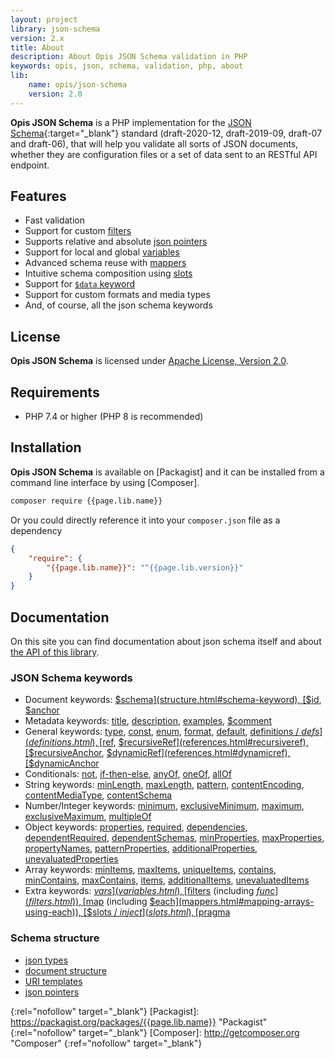 ```yaml
---
layout: project
library: json-schema
version: 2.x
title: About
description: About Opis JSON Schema validation in PHP
keywords: opis, json, schema, validation, php, about
lib: 
    name: opis/json-schema
    version: 2.0
---
```


**Opis JSON Schema** is a PHP implementation for the [JSON Schema](http://json-schema.org/){:target="_blank"}
standard (draft-2020-12, draft-2019-09, draft-07 and draft-06), that will help you validate all sorts of JSON documents, 
whether they are configuration files or a set of data sent to an RESTful API endpoint.

## Features

- Fast validation
- Support for custom [filters](filters.html)
- Supports relative and absolute [json pointers](pointers.html)
- Support for local and global [variables](variables.html)
- Advanced schema reuse with [mappers](mappers.html)
- Intuitive schema composition using [slots](slots.html)
- Support for [`$data` keyword](data-keyword.html) 
- Support for custom formats and media types
- And, of course, all the json schema keywords

## License

**Opis JSON Schema** is licensed under [Apache License, Version 2.0][apache_license].

## Requirements

* PHP 7.4 or higher (PHP 8 is recommended)

## Installation

**Opis JSON Schema** is available on [Packagist] and it can be installed from a 
command line interface by using [Composer]. 

```bash
composer require {{page.lib.name}}
```

Or you could directly reference it into your `composer.json` file as a dependency

```json
{
    "require": {
        "{{page.lib.name}}": "^{{page.lib.version}}"
    }
}
```

## Documentation

On this site you can find documentation about json schema itself and about [the API of this library](php-intro.html).

### JSON Schema keywords

- Document keywords:
[$schema](structure.html#schema-keyword),
[$id](structure.html#id-keyword),
[$anchor](structure.html#anchor-keyword)
- Metadata keywords:
[title](structure.html#title),
[description](structure.html#description),
[examples](structure.html#examples),
[$comment](structure.html#comment)
- General keywords:
[type](generics.html#type),
[const](generics.html#const),
[enum](generics.html#enum),
[format](formats.html),
[default](default-value.html),
[definitions / $defs](definitions.html),
[$ref](references.html#ref),
[$recursiveRef](references.html#recursiveref),
[$recursiveAnchor](references.html#recursiveanchor),
[$dynamicRef](references.html#dynamicref),
[$dynamicAnchor](references.html#dynamicanchor)
- Conditionals: 
[not](conditional-subschemas.html#not), 
[if-then-else](conditional-subschemas.html#if-then-else),
[anyOf](multiple-subschemas.html#anyof), 
[oneOf](multiple-subschemas.html#oneof), 
[allOf](multiple-subschemas.html#allof) 
- String keywords:
[minLength](string.html#minlength),
[maxLength](string.html#maxlength),
[pattern](string.html#pattern),
[contentEncoding](string.html#contentencoding),
[contentMediaType](string.html#contentencoding),
[contentSchema](string.html#contentschema) 
- Number/Integer keywords:
[minimum](number.html#minimum),
[exclusiveMinimum](number.html#exclusiveminimum),
[maximum](number.html#maximum),
[exclusiveMaximum](number.html#exclusivemaximum),
[multipleOf](number.html#multipleof)
- Object keywords:
[properties](object.html#properties),
[required](object.html#required),
[dependencies](object.html#dependencies),
[dependentRequired](object.html#dependentrequired),
[dependentSchemas](object.html#dependentschemas),
[minProperties](object.html#minproperties),
[maxProperties](object.html#maxproperties),
[propertyNames](object.html#propertynames),
[patternProperties](object.html#patternproperties),
[additionalProperties](object.html#additionalproperties),
[unevaluatedProperties](object.html#unevaluatedproperties)
- Array keywords:
[minItems](array.html#minitems),
[maxItems](array.html#maxitems),
[uniqueItems](array.html#uniqueitems),
[contains](array.html#contains),
[minContains](array.html#mincontains),
[maxContains](array.html#maxcontains),
[items](array.html#items),
[additionalItems](array.html#additionalitems),
[unevaluatedItems](array.html#unevaluateditems)
- Extra keywords:
[$vars](variables.html),
[$filters](filters.html) (including [$func](filters.html)),
[$map](mappers.html) (including [$each](mappers.html#mapping-arrays-using-each)),
[$slots / $inject](slots.html),  
[$pragma](pragma.html)  

### Schema structure

- [json types](structure.html#data-types)
- [document structure](structure.html#document-structure)
- [URI templates](uri-template.html)
- [json pointers](pointers.html)


[apache_license]: http://www.apache.org/licenses/LICENSE-2.0 "Project license" 
{:rel="nofollow" target="_blank"}
[Packagist]: https://packagist.org/packages/{{page.lib.name}} "Packagist" 
{:rel="nofollow" target="_blank"}
[Composer]: http://getcomposer.org "Composer" 
{:ref="nofollow" target="_blank"}